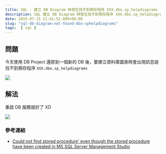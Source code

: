 ```yaml
---
title: SQL - 建立 DB Diagram 時發生找不到預存程序 XXX.dbo.sp_helpdiagrams
description: SQL 建立 DB Diagram 時發生找不到預存程序 XXX.dbo.sp_helpdiagrams
date: 2015-07-15 21:41:52.099+08:00
slug: "sql-db-diagram-not-found-dbo-sphelpdiagrams"
tags:  [ sql ]
---
```


## 問題

今天使用 DB Project 還原到一個新的 DB 後，要建立資料庫圖表時會出現訊息說 找不到預存程序 `XXX.dbo.sp_helpdiagrams`

![](/images/404.webp)

## 解法

重啟 DB 服務就好了 XD

![](/images/404.webp)

### 參考連結

- [Could not find stored procedure' even though the stored procedure have been created in MS SQL Server Management Studio](https://dba.stackexchange.com/questions/23983/could-not-find-stored-procedure-even-though-the-stored-procedure-have-been-cre)